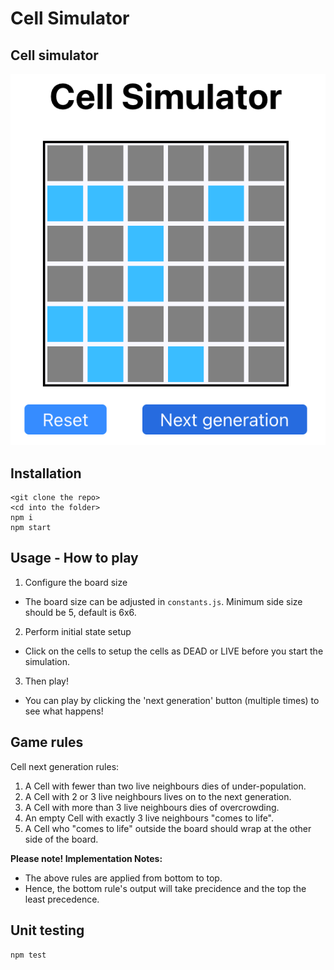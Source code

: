 # Cell Simulator
## Cell simulator
![Game screenshot](./docs/game_screenshot.png)

## Installation
```
<git clone the repo>
<cd into the folder>
npm i
npm start
```

## Usage - How to play
1. Configure the board size
  - The board size can be adjusted in `constants.js`. Minimum side size should be 5, default is 6x6.
2. Perform initial state setup
  - Click on the cells to setup the cells as DEAD or LIVE before you start the simulation.
3. Then play!
  - You can play by clicking the 'next generation' button (multiple times) to see what happens!

## Game rules
Cell next generation rules:
1. A Cell with fewer than two live neighbours dies of under-population.
2. A Cell with 2 or 3 live neighbours lives on to the next generation.
3. A Cell with more than 3 live neighbours dies of overcrowding.
4. An empty Cell with exactly 3 live neighbours "comes to life".
5. A Cell who "comes to life" outside the board should wrap at the other side of the
board.

**Please note! Implementation Notes:**
- The above rules are applied from bottom to top. 
- Hence, the bottom rule's output will take precidence and the top the least precedence.
## Unit testing
```
npm test
```
